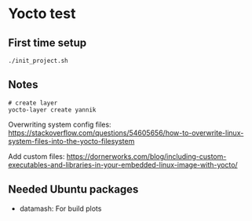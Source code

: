 # Yocto test

## First time setup

```shell
./init_project.sh
```

## Notes

```shell
# create layer
yocto-layer create yannik
```

Overwriting system config files: https://stackoverflow.com/questions/54605656/how-to-overwrite-linux-system-files-into-the-yocto-filesystem

Add custom files: https://dornerworks.com/blog/including-custom-executables-and-libraries-in-your-embedded-linux-image-with-yocto/

## Needed Ubuntu packages

- datamash: For build plots